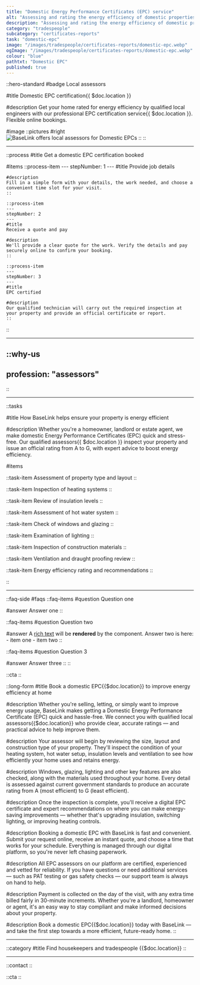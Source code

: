 ```yaml
---
title: "Domestic Energy Performance Certificates (EPC) service"
alt: "Assessing and rating the energy efficiency of domestic properties"
description: "Assessing and rating the energy efficiency of domestic properties"
category: "tradespeople"
subcategory: "certificates-reports"
task: "domestic-epc"
image: "/images/tradespeople/certificates-reports/domestic-epc.webp"
ogImage: "/images/tradespeople/certificates-reports/domestic-epc.webp"
colour: "blue"
pathtxt: "Domestic EPC"
published: true
---
```


::hero-standard
#badge
Local assessors

#title
Domestic EPC certification{{ $doc.location }}

#description
Get your home rated for energy efficiency by qualified local engineers with our professional EPC certification service{{ $doc.location }}. Flexible online bookings.

#image
    ::pictures
    #right
    ![BaseLink offers local assessors for Domestic EPCs](/images/tradespeople/certificates-reports/domestic-epc.webp)
    ::
::

---

::process
#title
Get a domestic EPC certification booked

#items
    ::process-item
    ---
    stepNumber: 1
    ---
    #title
    Provide job details

    #description
    Fill in a simple form with your details, the work needed, and choose a convenient time slot for your visit.
    ::
    
    ::process-item
    ---
    stepNumber: 2
    ---
    #title
    Receive a quote and pay

    #description
    We'll provide a clear quote for the work. Verify the details and pay securely online to confirm your booking.
    ::

    ::process-item
    ---
    stepNumber: 3
    ---
    #title
    EPC certified

    #description
    Our qualified technician will carry out the required inspection at your property and provide an official certificate or report.
    ::
::

---

::why-us
---
profession: "assessors"
---
::

---

::tasks

#title
How BaseLink helps ensure your property is energy efficient

#description
Whether you're a homeowner, landlord or estate agent, we make domestic Energy Performance Certificates (EPC) quick and stress-free. Our qualified assessors{{ $doc.location }} inspect your property and issue an official rating from A to G, with expert advice to boost energy efficiency.

#items

  ::task-item
  Assessment of property type and layout
  ::

  ::task-item
  Inspection of heating systems
  ::

  ::task-item
  Review of insulation levels
  ::

  ::task-item
  Assessment of hot water system
  ::

  ::task-item
  Check of windows and glazing
  ::

  ::task-item
  Examination of lighting
  ::

  ::task-item
  Inspection of construction materials
  ::

  ::task-item
  Ventilation and draught proofing review
  ::

  ::task-item
  Energy efficiency rating and recommendations
  ::
  
::

---

::faq-side
#faqs
  ::faq-items
  #question
  Question one

  #answer
  Answer one
  ::

  ::faq-items
  #question
  Question two

  #answer
  A [rich text](/services/commercial-cleaning) will be **rendered** by the component.
  Answer two is here:
    - item one
    - item two
  ::

  ::faq-items
  #question
  Question 3

  #answer
  Answer three
  ::
::

::cta
::

::long-form
#title
Book a domestic EPC{{$doc.location}} to improve energy efficiency at home

#description
Whether you're selling, letting, or simply want to improve energy usage, BaseLink makes getting a Domestic Energy Performance Certificate (EPC) quick and hassle-free. We connect you with qualified local assessors{{$doc.location}} who provide clear, accurate ratings — and practical advice to help improve them.

#description
Your assessor will begin by reviewing the size, layout and construction type of your property. They'll inspect the condition of your heating system, hot water setup, insulation levels and ventilation to see how efficiently your home uses and retains energy.

#description
Windows, glazing, lighting and other key features are also checked, along with the materials used throughout your home. Every detail is assessed against current government standards to produce an accurate rating from A (most efficient) to G (least efficient).

#description
Once the inspection is complete, you'll receive a digital EPC certificate and expert recommendations on where you can make energy-saving improvements — whether that's upgrading insulation, switching lighting, or improving heating controls.

#description
Booking a domestic EPC with BaseLink is fast and convenient. Submit your request online, receive an instant quote, and choose a time that works for your schedule. Everything is managed through our digital platform, so you're never left chasing paperwork.

#description
All EPC assessors on our platform are certified, experienced and vetted for reliability. If you have questions or need additional services — such as PAT testing or gas safety checks — our support team is always on hand to help.

#description
Payment is collected on the day of the visit, with any extra time billed fairly in 30-minute increments. Whether you're a landlord, homeowner or agent, it's an easy way to stay compliant and make informed decisions about your property.

#description
Book a domestic EPC{{$doc.location}} today with BaseLink — and take the first step towards a more efficient, future-ready home.
::

---

::category
#title
Find housekeepers and tradespeople {{$doc.location}}
::

---

::contact
::

::cta
::